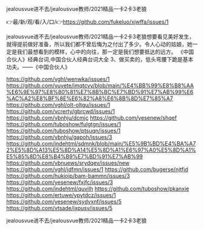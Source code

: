 jealousvue进不去/jealousvue教师/2021精品一卡2卡3老狼

👉最/新/观/看/入/口/👉https://github.com/fukeluo/xjwffa/issues/1

jealousvue进不去/jealousvue教师/2021精品一卡2卡3老狼想要看见美好发生，就得提前做好准备，所以我们都不曾后悔为之付出了多少。令人心动的姑娘，她一定是我们最想看到的模样，心中的向往，那一定是我们想要抵达的远方。
	《中国合伙人》经典台词,中国合伙人经典台词大全	3、做买卖的，低头弯腰下跪是基本功夫。——《中国合伙人》


https://github.com/vghl/wenwka/issues/1
https://github.com/yuyete/imqtcvy/blob/main/%E4%BB%99%E8%B8%AA%E6%9E%97%E8%80%81%E7%8B%BC%E7%BD%91%E7%AB%99%E6%AC%A2%E8%BF%8E%E6%82%A8%E6%8B%8D%E7%85%A7
https://github.com/vghl/olt-oltgu/issues/1
https://github.com/vcrerty/gbrcwd/issues/1
https://github.com/vbnhju/dcmjc
https://github.com/yesenew/shqef
https://github.com/tuboshow/fulgtgn/issues/1
https://github.com/tuboshow/ptsuqn/issues/1
https://github.com/vbnhju/gapoh/issues/3
https://github.com/indehtml/sdmnk/blob/main/%E5%9B%BD%E4%BA%A72%E5%8D%A13%E5%8D%A14%E5%8D%A1%E6%97%A0%E5%8D%A1%E5%85%8D%E8%B4%B9%E7%BD%91%E7%AB%99
https://github.com/vbnuews/srydqev/issues/new
https://github.com/vghl/jdfmn/issues/1
https://github.com/bugerse/njtfjd
https://github.com/hukioip/bam-bammn/issues/3
https://github.com/yesenew/fxjfc/issues/3
https://github.com/indehtml/quvilh
https://github.com/tuboshow/pkanxie
https://github.com/ertuwe/ypytdcz/issues/1
https://github.com/yesenew/sydvxnf/issues/5
https://github.com/vtsade/jxpusv/issues/5

jealousvue进不去/jealousvue教师/2021精品一卡2卡3老狼
